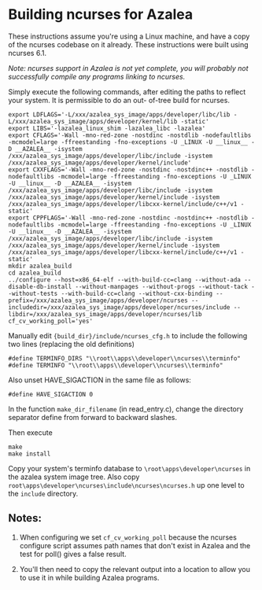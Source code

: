 # Building ncurses for Azalea

These instructions assume you're using a Linux machine, and have a copy of the ncurses codebase on it already. These
instructions were built using ncurses 6.1.

*Note: ncurses support in Azalea is not yet complete, you will probably not successfully compile any programs linking
to ncurses.*

Simply execute the following commands, after editing the paths to reflect your system. It is permissible to do an out-
of-tree build for ncurses.

```
export LDFLAGS='-L/xxx/azalea_sys_image/apps/developer/libc/lib -L/xxx/azalea_sys_image/apps/developer/kernel/lib -static'
export LIBS='-lazalea_linux_shim -lazalea_libc -lazalea'
export CFLAGS='-Wall -mno-red-zone -nostdinc -nostdlib -nodefaultlibs -mcmodel=large -ffreestanding -fno-exceptions -U _LINUX -U __linux__ -D __AZALEA__ -isystem /xxx/azalea_sys_image/apps/developer/libc/include -isystem /xxx/azalea_sys_image/apps/developer/kernel/include'
export CXXFLAGS='-Wall -mno-red-zone -nostdinc -nostdinc++ -nostdlib -nodefaultlibs -mcmodel=large -ffreestanding -fno-exceptions -U _LINUX -U __linux__ -D __AZALEA__ -isystem /xxx/azalea_sys_image/apps/developer/libc/include -isystem /xxx/azalea_sys_image/apps/developer/kernel/include -isystem /xxx/azalea_sys_image/apps/developer/libcxx-kernel/include/c++/v1 -static'
export CPPFLAGS='-Wall -mno-red-zone -nostdinc -nostdinc++ -nostdlib -nodefaultlibs -mcmodel=large -ffreestanding -fno-exceptions -U _LINUX -U __linux__ -D __AZALEA__ -isystem /xxx/azalea_sys_image/apps/developer/libc/include -isystem /xxx/azalea_sys_image/apps/developer/kernel/include -isystem /xxx/azalea_sys_image/apps/developer/libcxx-kernel/include/c++/v1 -static'
mkdir azalea_build
cd azalea_build
../configure --host=x86_64-elf --with-build-cc=clang --without-ada --disable-db-install --without-manpages --without-progs --without-tack --without-tests --with-build-cc=clang --without-cxx-binding --prefix=/xxx/azalea_sys_image/apps/developer/ncurses --includedir=/xxx/azalea_sys_image/apps/developer/ncurses/include --libdir=/xxx/azalea_sys_image/apps/developer/ncurses/lib cf_cv_working_poll='yes'
```

Manually edit `{build_dir}/include/ncurses_cfg.h` to include the following two lines (replacing the old definitions)

```
#define TERMINFO_DIRS "\\root\\apps\\developer\\ncurses\\terminfo"
#define TERMINFO "\\root\\apps\\developer\\ncurses\\terminfo"
```

Also unset HAVE_SIGACTION in the same file as follows:

```
#define HAVE_SIGACTION 0
```

In the function `make_dir_filename` (in read_entry.c), change the directory separator define from forward to backward
slashes.

Then execute

```
make
make install
```

Copy your system's terminfo database to `\root\apps\developer\ncurses` in the azalea system image tree. Also copy
`root\apps\developer\ncurses\include\ncurses\ncurses.h` up one level to the `include` directory.

## Notes:

1. When configuring we set `cf_cv_working_poll` because the ncurses configure script assumes path names that don't
   exist in Azalea and the test for poll() gives a false result.

2. You'll then need to copy the relevant output into a location to allow you to use it in while building Azalea programs.
